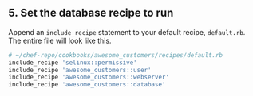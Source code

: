 ## 5. Set the database recipe to run

Append an `include_recipe` statement to your default recipe, <code class="file-path">default.rb</code>. The entire file will look like this.

```ruby
# ~/chef-repo/cookbooks/awesome_customers/recipes/default.rb
include_recipe 'selinux::permissive'
include_recipe 'awesome_customers::user'
include_recipe 'awesome_customers::webserver'
include_recipe 'awesome_customers::database'
```
